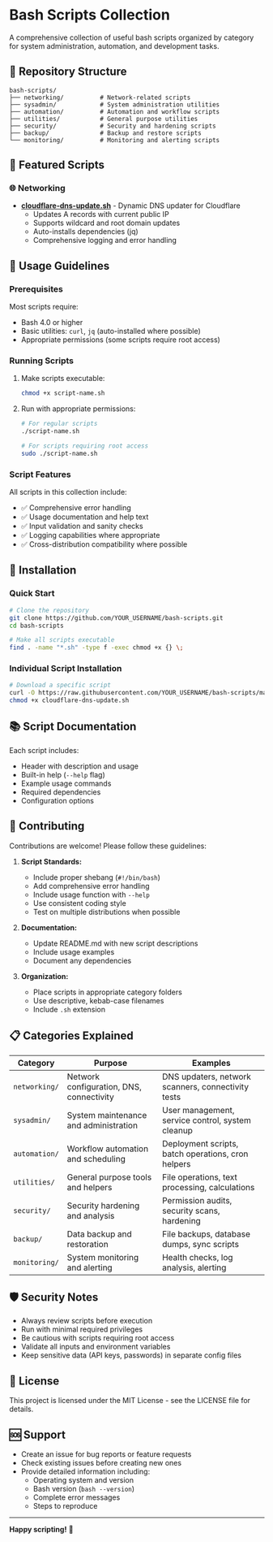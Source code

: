 # Bash Scripts Collection

A comprehensive collection of useful bash scripts organized by category for system administration, automation, and development tasks.

## 📁 Repository Structure

```
bash-scripts/
├── networking/          # Network-related scripts
├── sysadmin/            # System administration utilities
├── automation/          # Automation and workflow scripts
├── utilities/           # General purpose utilities
├── security/            # Security and hardening scripts
├── backup/              # Backup and restore scripts
└── monitoring/          # Monitoring and alerting scripts
```

## 🚀 Featured Scripts

### 🌐 Networking

- **[cloudflare-dns-update.sh](networking/cloudflare-dns-update.sh)** - Dynamic DNS updater for Cloudflare
  - Updates A records with current public IP
  - Supports wildcard and root domain updates
  - Auto-installs dependencies (jq)
  - Comprehensive logging and error handling

## 📖 Usage Guidelines

### Prerequisites

Most scripts require:
- Bash 4.0 or higher
- Basic utilities: `curl`, `jq` (auto-installed where possible)
- Appropriate permissions (some scripts require root access)

### Running Scripts

1. Make scripts executable:
   ```bash
   chmod +x script-name.sh
   ```

2. Run with appropriate permissions:
   ```bash
   # For regular scripts
   ./script-name.sh

   # For scripts requiring root access
   sudo ./script-name.sh
   ```

### Script Features

All scripts in this collection include:
- ✅ Comprehensive error handling
- ✅ Usage documentation and help text
- ✅ Input validation and sanity checks
- ✅ Logging capabilities where appropriate
- ✅ Cross-distribution compatibility where possible

## 🔧 Installation

### Quick Start

```bash
# Clone the repository
git clone https://github.com/YOUR_USERNAME/bash-scripts.git
cd bash-scripts

# Make all scripts executable
find . -name "*.sh" -type f -exec chmod +x {} \;
```

### Individual Script Installation

```bash
# Download a specific script
curl -O https://raw.githubusercontent.com/YOUR_USERNAME/bash-scripts/main/networking/cloudflare-dns-update.sh
chmod +x cloudflare-dns-update.sh
```

## 📚 Script Documentation

Each script includes:
- Header with description and usage
- Built-in help (`--help` flag)
- Example usage commands
- Required dependencies
- Configuration options

## 🤝 Contributing

Contributions are welcome! Please follow these guidelines:

1. **Script Standards:**
   - Include proper shebang (`#!/bin/bash`)
   - Add comprehensive error handling
   - Include usage function with `--help`
   - Use consistent coding style
   - Test on multiple distributions when possible

2. **Documentation:**
   - Update README.md with new script descriptions
   - Include usage examples
   - Document any dependencies

3. **Organization:**
   - Place scripts in appropriate category folders
   - Use descriptive, kebab-case filenames
   - Include `.sh` extension

## 📋 Categories Explained

| Category | Purpose | Examples |
|----------|---------|----------|
| `networking/` | Network configuration, DNS, connectivity | DNS updaters, network scanners, connectivity tests |
| `sysadmin/` | System maintenance and administration | User management, service control, system cleanup |
| `automation/` | Workflow automation and scheduling | Deployment scripts, batch operations, cron helpers |
| `utilities/` | General purpose tools and helpers | File operations, text processing, calculations |
| `security/` | Security hardening and analysis | Permission audits, security scans, hardening |
| `backup/` | Data backup and restoration | File backups, database dumps, sync scripts |
| `monitoring/` | System monitoring and alerting | Health checks, log analysis, alerting |

## 🛡️ Security Notes

- Always review scripts before execution
- Run with minimal required privileges
- Be cautious with scripts requiring root access
- Validate all inputs and environment variables
- Keep sensitive data (API keys, passwords) in separate config files

## 📄 License

This project is licensed under the MIT License - see the LICENSE file for details.

## 🆘 Support

- Create an issue for bug reports or feature requests
- Check existing issues before creating new ones
- Provide detailed information including:
  - Operating system and version
  - Bash version (`bash --version`)
  - Complete error messages
  - Steps to reproduce

---

**Happy scripting!** 🎉